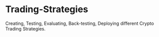# Trading-Strategies
Creating, Testing, Evaluating, Back-testing, Deploying different Crypto Trading Strategies.
